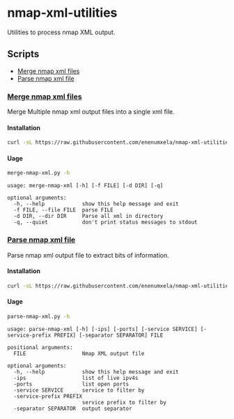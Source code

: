 # nmap-xml-utilities

Utilities to process nmap XML output.

## Scripts

* [Merge nmap xml files](#merge-nmap-xml-files)
* [Parse nmap xml file](#parse-nmap-xml-file)

### [Merge nmap xml files](https://raw.githubusercontent.com/enenumxela/nmap-xml-utilities/main/merge-nmap-xml.py)

Merge Multiple nmap xml output files into a single xml file.

#### Installation

```bash
curl -sL https://raw.githubusercontent.com/enenumxela/nmap-xml-utilities/main/merge-nmap-xml.py > ~/.local/bin/merge-nmap-xml
```

#### Uage

```bash
merge-nmap-xml.py -h
```

```text
usage: merge-nmap-xml [-h] [-f FILE] [-d DIR] [-q]

optional arguments:
  -h, --help            show this help message and exit
  -f FILE, --file FILE  parse FILE
  -d DIR, --dir DIR     Parse all xml in directory
  -q, --quiet           don't print status messages to stdout
```

### [Parse nmap xml file](https://raw.githubusercontent.com/enenumxela/nmap-xml-utilities/main/parse-nmap-xml.py)

Parse nmap xml output file to extract bits of information.

#### Installation

```bash
curl -sL https://raw.githubusercontent.com/enenumxela/nmap-xml-utilities/main/parse-nmap-xml.py > ~/.local/bin/parse-nmap-xml
```

#### Uage

```bash
parse-nmap-xml.py -h
```

```text
usage: parse-nmap-xml [-h] [-ips] [-ports] [-service SERVICE] [-service-prefix PREFIX] [-separator SEPARATOR] FILE

positional arguments:
  FILE                  Nmap XML output file

optional arguments:
  -h, --help            show this help message and exit
  -ips                  list of live ipv4s
  -ports                list open ports
  -service SERVICE      service to filter by
  -service-prefix PREFIX
                        service prefix to filter by
  -separator SEPARATOR  output separator
```
